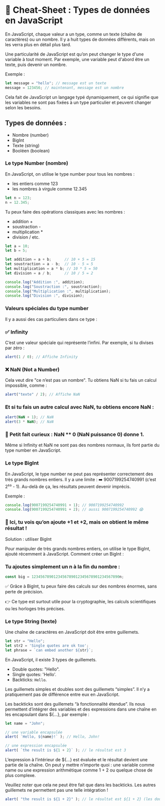 # 📝 Cheat-Sheet : Types de données en JavaScript

En JavaScript, chaque valeur a un type, comme un texte (chaîne de caractères) ou un nombre. Il y a huit types de données différents, mais on les verra plus en détail plus tard.

Une particularité de JavaScript est qu’on peut changer le type d'une variable à tout moment. Par exemple, une variable peut d'abord être un texte, puis devenir un nombre.

Exemple :

```js
let message = "hello"; // message est un texte
message = 123456; // maintenant, message est un nombre
```

Cela fait de JavaScript un langage typé dynamiquement, ce qui signifie que les variables ne sont pas fixées à un type particulier et peuvent changer selon les besoins.

## Types de données :

- Nombre (number)
- BigInt
- Texte (string)
- Booléen (boolean)

### Le type Number (nombre)

En JavaScript, on utilise le type number pour tous les nombres :

- les entiers comme 123
- les nombres à virgule comme 12.345

```js
let n = 123;
n = 12.345;
```

Tu peux faire des opérations classiques avec les nombres :

- addition +
- soustraction -
- multiplication *
- division /
etc.

```js
let a = 10;
let b = 5;

let addition = a + b;      // 10 + 5 = 15
let soustraction = a - b;  // 10 - 5 = 5
let multiplication = a * b; // 10 * 5 = 50
let division = a / b;      // 10 / 5 = 2

console.log("Addition :", addition);
console.log("Soustraction :", soustraction);
console.log("Multiplication :", multiplication);
console.log("Division :", division);
```

### Valeurs spéciales du type number

Il y a aussi des cas particuliers dans ce type :

### ✅ Infinity

C’est une valeur spéciale qui représente l’infini.
Par exemple, si tu divises par zéro :

```js
alert(1 / 0); // Affiche Infinity
```

### ❌ NaN (Not a Number)

Cela veut dire "ce n’est pas un nombre".
Tu obtiens NaN si tu fais un calcul impossible, comme :

```js
alert("texte" / 2); // Affiche NaN
```

### Et si tu fais un autre calcul avec NaN, tu obtiens encore NaN :

```js
alert(NaN + 1); // NaN
alert(3 * NaN); // NaN
```

### 🧠 Petit fait curieux : NaN ** 0 (NaN puissance 0) donne 1.

Même si Infinity et NaN ne sont pas des nombres normaux, ils font partie du type number en JavaScript.

### Le type BigInt

En JavaScript, le type number ne peut pas représenter correctement des très grands nombres entiers. Il y a une limite :
➡️ 9007199254740991 (c’est 2⁵³ - 1).
Au-delà de ça, les résultats peuvent devenir imprécis.

Exemple :

```js
console.log(9007199254740991 + 1); // 9007199254740992
console.log(9007199254740991 + 2); // aussi 9007199254740992 😱
```

### 🔸 Ici, tu vois qu’on ajoute +1 et +2, mais on obtient le même résultat !

Solution : utiliser BigInt

Pour manipuler de très grands nombres entiers, on utilise le type BigInt, ajouté récemment à JavaScript.
Comment créer un BigInt :

### Tu ajoutes simplement un n à la fin du nombre :

```js
const big = 1234567890123456789012345678901234567890n;
```

✅ Grâce à BigInt, tu peux faire des calculs sur des nombres énormes, sans perte de précision.

👉 Ce type est surtout utile pour la cryptographie, les calculs scientifiques ou les horloges très précises.

### Le type String (texte)

Une chaîne de caractères en JavaScript doit être entre guillemets.

```js
let str = "Hello";
let str2 = 'Single quotes are ok too';
let phrase = `can embed another ${str}`;
```

En JavaScript, il existe 3 types de guillemets.

- Double quotes: "Hello".
- Single quotes: 'Hello'.
- Backticks: `Hello`.

Les guillemets simples et doubles sont des guillemets “simples”. Il n’y a pratiquement pas de différence entre eux en JavaScript.

Les backticks sont des guillemets “à fonctionnalité étendue”. Ils nous permettent d’intégrer des variables et des expressions dans une chaîne en les encapsulant dans ${…}, par exemple :

```js
let name = "John";

// une variable encapsulée
alert( `Hello, ${name}!` ); // Hello, John!

// une expression encapsulée
alert( `the result is ${1 + 2}` ); // le résultat est 3
```

L’expression à l’intérieur de ${…} est évaluée et le résultat devient une partie de la chaîne. On peut y mettre n’importe quoi : une variable comme name ou une expression arithmétique comme 1 + 2 ou quelque chose de plus complexe.

Veuillez noter que cela ne peut être fait que dans les backticks. Les autres guillemets ne permettent pas une telle intégration !

```js
alert( "the result is ${1 + 2}" ); // le résultat est ${1 + 2} (les doubles quotes ne font rien)
```